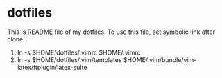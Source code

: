 dotfiles
========
This is README file of my dotfiles.
To use this file, set symbolic link after clone.

1. ln -s $HOME/dotfiles/.vimrc $HOME/.vimrc
2. ln -s $HOME/dotfiles/.vim/templates $HOME/.vim/bundle/vim-latex/ftplugin/latex-suite
